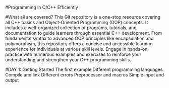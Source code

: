 #Programming in C/C++ Efficiently

#What all are covered?
This Git repository is a one-stop resource covering all C++ basics and Object-Oriented Programming (OOP) concepts. It includes a well-organized collection of programs, tutorials, and documentation to guide learners through essential C++ development. From fundamental syntax to advanced OOP principles like encapsulation and polymorphism, this repository offers a concise and accessible learning experience for individuals at various skill levels. Engage in hands-on practice with numerous examples and exercises to reinforce your understanding and strengthen your C++ programming skills.

#DAY 1: Getting Started
The first example
Different programming languages
Compile and link
Different errors
Preprocessor and macros
Simple input and output

